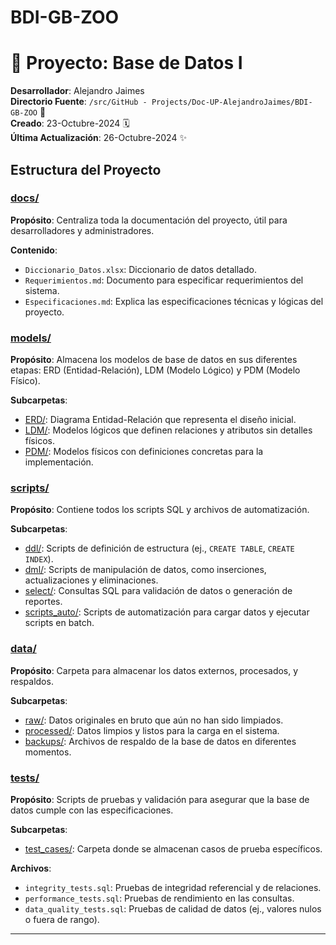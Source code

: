 # BDI-GB-ZOO
# 🚀 Proyecto: Base de Datos I

**Desarrollador**: Alejandro Jaimes  
**Directorio Fuente**: `/src/GitHub - Projects/Doc-UP-AlejandroJaimes/BDI-GB-ZOO` 📂  
**Creado**: 23-Octubre-2024 🗓️  
**Última Actualización**: 26-Octubre-2024 ✨  

## Estructura del Proyecto

### [docs/](./docs/)
**Propósito**: Centraliza toda la documentación del proyecto, útil para desarrolladores y administradores.

**Contenido**:
- `Diccionario_Datos.xlsx`: Diccionario de datos detallado.
- `Requerimientos.md`: Documento para especificar requerimientos del sistema.
- `Especificaciones.md`: Explica las especificaciones técnicas y lógicas del proyecto.

### [models/](./models/)
**Propósito**: Almacena los modelos de base de datos en sus diferentes etapas: ERD (Entidad-Relación), LDM (Modelo Lógico) y PDM (Modelo Físico).

**Subcarpetas**:
- [ERD/](./models/ERD/): Diagrama Entidad-Relación que representa el diseño inicial.
- [LDM/](./models/LDM/): Modelos lógicos que definen relaciones y atributos sin detalles físicos.
- [PDM/](./models/PDM/): Modelos físicos con definiciones concretas para la implementación.

### [scripts/](./scripts/)
**Propósito**: Contiene todos los scripts SQL y archivos de automatización.

**Subcarpetas**:
- [ddl/](./scripts/ddl/): Scripts de definición de estructura (ej., `CREATE TABLE`, `CREATE INDEX`).
- [dml/](./scripts/dml/): Scripts de manipulación de datos, como inserciones, actualizaciones y eliminaciones.
- [select/](./scripts/select/): Consultas SQL para validación de datos o generación de reportes.
- [scripts_auto/](./scripts/scripts_auto/): Scripts de automatización para cargar datos y ejecutar scripts en batch.

### [data/](./data/)
**Propósito**: Carpeta para almacenar los datos externos, procesados, y respaldos.

**Subcarpetas**:
- [raw/](./data/raw/): Datos originales en bruto que aún no han sido limpiados.
- [processed/](./data/processed/): Datos limpios y listos para la carga en el sistema.
- [backups/](./data/backups/): Archivos de respaldo de la base de datos en diferentes momentos.

### [tests/](./tests/)
**Propósito**: Scripts de pruebas y validación para asegurar que la base de datos cumple con las especificaciones.

**Subcarpetas**:
- [test_cases/](./tests/test_cases/): Carpeta donde se almacenan casos de prueba específicos.

**Archivos**:
- `integrity_tests.sql`: Pruebas de integridad referencial y de relaciones.
- `performance_tests.sql`: Pruebas de rendimiento en las consultas.
- `data_quality_tests.sql`: Pruebas de calidad de datos (ej., valores nulos o fuera de rango).

---
